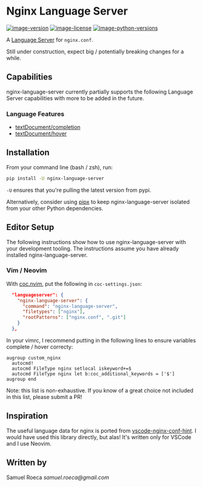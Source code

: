# Nginx Language Server

[![image-version](https://img.shields.io/pypi/v/nginx-language-server.svg)](https://python.org/pypi/nginx-language-server)
[![image-license](https://img.shields.io/badge/license-GPL%203.0--only-orange)](https://python.org/pypi/jedi-language-server)
[![image-python-versions](https://img.shields.io/badge/python->=3.6-blue)](https://python.org/pypi/jedi-language-server)

A [Language Server](https://microsoft.github.io/language-server-protocol/) for `nginx.conf`.

Still under construction, expect big / potentially breaking changes for a while.

## Capabilities

nginx-language-server currently partially supports the following Language Server capabilities with more to be added in the future.

### Language Features

- [textDocument/completion](https://microsoft.github.io/language-server-protocol/specifications/specification-current/#textDocument_completion)
- [textDocument/hover](https://microsoft.github.io/language-server-protocol/specifications/specification-current/#textDocument_hover)

## Installation

From your command line (bash / zsh), run:

```bash
pip install -U nginx-language-server
```

`-U` ensures that you're pulling the latest version from pypi.

Alternatively, consider using [pipx](https://github.com/pipxproject/pipx) to keep nginx-language-server isolated from your other Python dependencies.

## Editor Setup

The following instructions show how to use nginx-language-server with your development tooling. The instructions assume you have already installed nginx-language-server.

### Vim / Neovim

With [coc.nvim](https://github.com/neoclide/coc.nvim), put the following in `coc-settings.json`:

```json
  "languageserver": {
    "nginx-language-server": {
      "command": "nginx-language-server",
      "filetypes": ["nginx"],
      "rootPatterns": ["nginx.conf", ".git"]
    }
  },
```

In your vimrc, I recommend putting in the following lines to ensure variables complete / hover correcty:

```vim
augroup custom_nginx
  autocmd!
  autocmd FileType nginx setlocal iskeyword+=$
  autocmd FileType nginx let b:coc_additional_keywords = ['$']
augroup end
```

Note: this list is non-exhaustive. If you know of a great choice not included in this list, please submit a PR!

## Inspiration

The useful language data for nginx is ported from [vscode-nginx-conf-hint](https://github.com/hangxingliu/vscode-nginx-conf-hint). I would have used this library directly, but alas! It's written only for VSCode and I use Neovim.

## Written by

Samuel Roeca _samuel.roeca@gmail.com_
